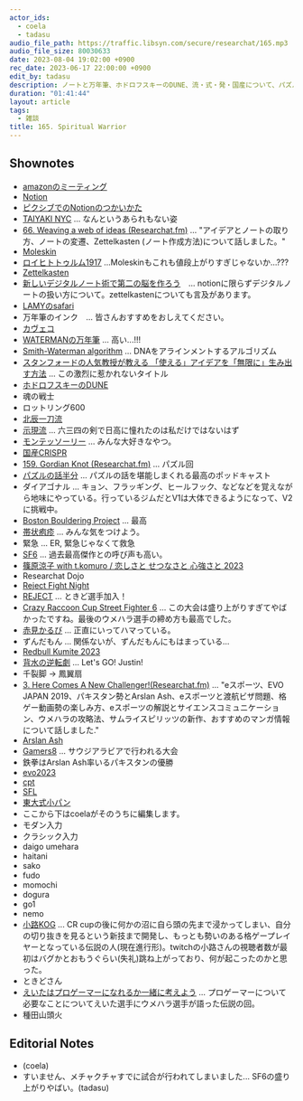 ```yaml
---
actor_ids:
  - coela
  - tadasu
audio_file_path: https://traffic.libsyn.com/secure/researchat/165.mp3 
audio_file_size: 80030633
date: 2023-08-04 19:02:00 +0900
rec_date: 2023-06-17 22:00:00 +0900
edit_by: tadasu
description: ノートと万年筆、ホドロフスキーのDUNE、流・式・発・国産について、パズルとボルダリング、帯状疱疹とurgent care、SF6観戦のすすめについて話しました。
duration: "01:41:44"
layout: article
tags:
  - 雑談
title: 165. Spiritual Warrior
---
```


## Shownotes
- [amazonのミーティング](https://business.nikkei.com/atcl/gen/19/00280/040900001/)
- [Notion](https://www.notion.so/)
- [ピクシブでのNotionのつかいかた](https://inside.pixiv.blog/2021/05/20/120000)
- [TAIYAKI NYC](https://taiyakinyc.com/) ... なんというあられもない姿
- [66. Weaving a web of ideas (Researchat.fm)](https://researchat.fm/episode/66) ... "アイデアとノートの取り方、ノートの変遷、Zettelkasten (ノート作成方法)について話しました。"
- [Moleskin](https://www.amazon.co.jp/dp/B07DL7XSBX/?tag=researchatf04-22)
- [ロイヒトトゥルム1917](https://www.amazon.co.jp/dp/B08SCJSCQJ/?tag=researchatf04-22) ...Moleskinもこれも値段上がりすぎじゃないか...???
- [Zettelkasten](https://en.wikipedia.org/wiki/Zettelkasten)
- [新しいデジタルノート術で第二の脳を作ろう](https://booth.pm/ja/items/3122086)　... notionに限らずデジタルノートの扱い方について。zettelkastenについても言及があります。
- [LAMYのsafari](https://www.amazon.co.jp/dp/B09RJVDJJZ/?tag=researchatf04-22)
- 万年筆のインク　... 皆さんおすすめをおしえてください。
- [カヴェコ](https://www.amazon.co.jp/dp/B006CQSVIY/?tag=researchatf04-22)
- [WATERMANの万年筆](https://www.amazon.co.jpdp/B000J3TZBS/?tag=researchatf04-22) ... 高い...!!!
- [Smith-Waterman algorithm](https://en.wikipedia.org/wiki/Smith%E2%80%93Waterman_algorithm) ... DNAをアラインメントするアルゴリズム
- [スタンフォードの人気教授が教える 「使える」アイデアを「無限に」生み出す方法](https://www.amazon.co.jp/dp/4046062002/?tag=researchatf04-22) ... この激烈に惹かれないタイトル
- [ホドロフスキーのDUNE](https://www.amazon.co.jp/dp/B07WRSNMRL/?tag=researchatf04-22)
- 魂の戦士
- ロットリング600
- [北辰一刀流](https://origin-production.wikiwand.com/zh-cn/%E5%8C%97%E8%BE%B0%E4%B8%80%E5%88%80%E6%B5%81)
- [示現流](https://ja.wikipedia.org/wiki/%E7%A4%BA%E7%8F%BE%E6%B5%81) ... 六三四の剣で日高に憧れたのは私だけではないはず
- [モンテッソーリー](https://ja.wikipedia.org/wiki/%E3%83%A2%E3%83%B3%E3%83%86%E3%83%83%E3%82%BD%E3%83%BC%E3%83%AA%E6%95%99%E8%82%B2) ... みんな大好きなやつ。
- [国産CRISPR](https://www.ims.u-tokyo.ac.jp/imsut/jp/about/press/page_00191.html)
- [159. Gordian Knot (Researchat.fm)](https://researchat.fm/episode/159) ... パズル回
- [パズルの話半分](https://podcasts.google.com/feed/aHR0cHM6Ly9hbmNob3IuZm0vcy9hMjk1NWRlYy9wb2RjYXN0L3Jzcw) ... パズルの話を堪能しまくれる最高のポッドキャスト
- ダイアゴナル ... キョン、フラッギング、ヒールフック、などなどを覚えながら地味にやっている。行っているジムだとV1は大体できるようになって、V2に挑戦中。
- [Boston Bouldering Project](https://bostonboulderingproject.com/) ... 最高
- [帯状疱疹](https://taijouhoushin-yobou.jp/) ... みんな気をつけよう。
- 緊急 ... ER, 緊急じゃなくて救急
- [SF6](https://www.streetfighter.com/6) ... 過去最高傑作との呼び声も高い。
- [篠原涼子 with t.komuro / 恋しさと せつなさと 心強さと 2023](https://www.youtube.com/watch?v=oBE4lGvGUVg&ab_channel=avex)
- Researchat Dojo
- [Reject Fight Night](https://www.youtube.com/playlist?list=PLi7rMQL9QEIEwOVzJRjtuLr048wri8oF-)
- [REJECT](https://reject.jp/2023/07/07/%E3%80%90%E6%A0%BC%E9%97%98%E3%82%B2%E3%83%BC%E3%83%A0%E3%80%91%E3%81%A8%E3%81%8D%E3%81%A9%E9%81%B8%E6%89%8B%E5%8A%A0%E5%85%A5%E3%81%AE%E3%81%8A%E7%9F%A5%E3%82%89%E3%81%9B/) ... ときど選手加入！
- [Crazy Raccoon Cup Street Fighter 6](https://www.youtube.com/watch?v=uEsqqxlFd2o&ab_channel=DaigotheBeasTV) ... この大会は盛り上がりすぎてやばかったですね。最後のウメハラ選手の締め方も最高でした。
- [赤見かるび](https://www.twitch.tv/akamikarubi) ... 正直にいってハマっている。
- ずんだもん ... 関係ないが、ずんだもんにもはまっている...
- [Redbull Kumite 2023](https://www.redbull.com/us-en/events/red-bull-kumite)
- [背水の逆転劇](https://www.youtube.com/watch?v=fTyewgmEoGU&ab_channel=garanazin) ... Let's GO! Justin!
- 千裂脚 -> 鳳翼扇
- [3. Here Comes A New Challenger!(Researchat.fm)](https://researchat.fm/episode/3) ... "eスポーツ、EVO JAPAN 2019、パキスタン勢とArslan Ash、eスポーツと渡航ビザ問題、格ゲー動画勢の楽しみ方、eスポーツの解説とサイエンスコミュニケーション、ウメハラの攻略法、サムライスピリッツの新作、おすすめのマンガ情報について話しました."
- [Arslan Ash](https://liquipedia.net/fighters/Arslan_Ash)
- [Gamers8](http://fgamers.saikyou.biz/?Gamers8+2023) ... サウジアラビアで行われる大会
- 鉄拳はArslan Ash率いるパキスタンの優勝
- [evo2023](https://www.evo.gg/)
- [cpt](https://sf.esports.capcom.com/cpt/)
- [SFL](https://sf.esports.capcom.com/)
- [東大式小パン](https://www.youtube.com/watch?v=r8JlqkpOGPk&ab_channel=CAG%CE%99GO1)
- ここから下はcoelaがそのうちに編集します。
- モダン入力
- クラシック入力
- daigo umehara
- haitani
- sako
- fudo
- momochi
- dogura
- go1
- nemo
- [小路KOG](https://www.twitch.tv/koujikog) ... CR cupの後に何かの沼に自ら頭の先まで浸かってしまい、自分の切り抜きを見るという新技まで開発し、もっとも勢いのある格ゲープレイヤーとなっている伝説の人(現在進行形)。twitchの小路さんの視聴者数が最初はバグかとおもうぐらい(失礼)跳ね上がっており、何が起こったのかと思った。
- ときどさん
- [えいたはプロゲーマーになれるか一緒に考えよう](https://www.youtube.com/watch?v=Pf51U-FiFls) ... プロゲーマーについて必要なことについてえいた選手にウメハラ選手が語った伝説の回。
- 種田山頭火

## Editorial Notes
- (coela)
- すいません、メチャクチャすでに試合が行われてしまいました... SF6の盛り上がりやばい。(tadasu)
